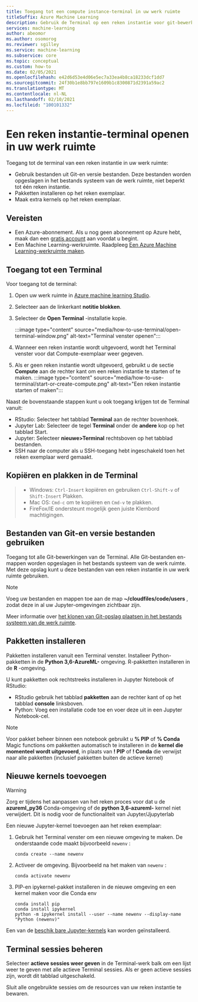 ```yaml
---
title: Toegang tot een compute instance-terminal in uw werk ruimte
titleSuffix: Azure Machine Learning
description: Gebruik de Terminal op een reken instantie voor git-bewerkingen, om pakketten te installeren en kernels toe te voegen.
services: machine-learning
author: abeomor
ms.author: osomorog
ms.reviewer: sgilley
ms.service: machine-learning
ms.subservice: core
ms.topic: conceptual
ms.custom: how-to
ms.date: 02/05/2021
ms.openlocfilehash: e42d6d53e4d06e5ec7a33ea4b8ca18233dcf1dd7
ms.sourcegitcommit: 24f30b1e8bb797e1609b1c8300871d2391a59ac2
ms.translationtype: MT
ms.contentlocale: nl-NL
ms.lasthandoff: 02/10/2021
ms.locfileid: "100101332"
---
```

# <a name="access-a-compute-instance-terminal-in-your-workspace"></a>Een reken instantie-terminal openen in uw werk ruimte

Toegang tot de terminal van een reken instantie in uw werk ruimte:

* Gebruik bestanden uit Git-en versie bestanden. Deze bestanden worden opgeslagen in het bestands systeem van de werk ruimte, niet beperkt tot één reken instantie.
* Pakketten installeren op het reken exemplaar.
* Maak extra kernels op het reken exemplaar.

## <a name="prerequisites"></a>Vereisten

* Een Azure-abonnement. Als u nog geen abonnement op Azure hebt, maak dan een [gratis account](https://aka.ms/AMLFree) aan voordat u begint.
* Een Machine Learning-werkruimte. Raadpleeg [Een Azure Machine Learning-werkruimte maken](how-to-manage-workspace.md).

## <a name="access-a-terminal"></a>Toegang tot een Terminal

Voor toegang tot de terminal:

1. Open uw werk ruimte in [Azure machine learning Studio](https://ml.azure.com).
1. Selecteer aan de linkerkant **notitie blokken**.
1. Selecteer de **Open Terminal** -installatie kopie.

    :::image type="content" source="media/how-to-use-terminal/open-terminal-window.png" alt-text="Terminal venster openen":::

1. Wanneer een reken instantie wordt uitgevoerd, wordt het Terminal venster voor dat Compute-exemplaar weer gegeven.
1. Als er geen reken instantie wordt uitgevoerd, gebruikt u de sectie **Compute** aan de rechter kant om een reken instantie te starten of te maken.
    :::image type="content" source="media/how-to-use-terminal/start-or-create-compute.png" alt-text="Een reken instantie starten of maken":::

Naast de bovenstaande stappen kunt u ook toegang krijgen tot de Terminal vanuit:

* RStudio: Selecteer het tabblad **Terminal** aan de rechter bovenhoek.
* Jupyter Lab: Selecteer de tegel **Terminal** onder de **andere** kop op het tabblad Start.
* Jupyter: Selecteer **nieuwe>Terminal** rechtsboven op het tabblad bestanden.
* SSH naar de computer als u SSH-toegang hebt ingeschakeld toen het reken exemplaar werd gemaakt.

## <a name="copy-and-paste-in-the-terminal"></a>Kopiëren en plakken in de Terminal

> * Windows: `Ctrl-Insert` kopiëren en gebruiken `Ctrl-Shift-v` of `Shift-Insert` Plakken.
> * Mac OS: `Cmd-c` om te kopiëren en `Cmd-v` te plakken.
> * FireFox/IE ondersteunt mogelijk geen juiste Klembord machtigingen.

## <a name="use-files-from-git-and-version-files"></a><a name=git></a> Bestanden van Git-en versie bestanden gebruiken

Toegang tot alle Git-bewerkingen van de Terminal. Alle Git-bestanden en-mappen worden opgeslagen in het bestands systeem van de werk ruimte. Met deze opslag kunt u deze bestanden van een reken instantie in uw werk ruimte gebruiken.

> [!NOTE]
> Voeg uw bestanden en mappen toe aan de map **~/cloudfiles/code/users** , zodat deze in al uw Jupyter-omgevingen zichtbaar zijn.

Meer informatie over [het klonen van Git-opslag plaatsen in het bestands systeem van de werk ruimte](concept-train-model-git-integration.md#clone-git-repositories-into-your-workspace-file-system).

## <a name="install-packages"></a>Pakketten installeren

 Pakketten installeren vanuit een Terminal venster. Installeer Python-pakketten in de **Python 3,6-AzureML-** omgeving.  R-pakketten installeren in de **R** -omgeving.

U kunt pakketten ook rechtstreeks installeren in Jupyter Notebook of RStudio:

* RStudio gebruik het tabblad **pakketten** aan de rechter kant of op het tabblad **console** linksboven.  
* Python: Voeg een installatie code toe en voer deze uit in een Jupyter Notebook-cel.

> [!NOTE]
> Voor pakket beheer binnen een notebook gebruikt u **% PIP** of **% Conda** Magic functions om pakketten automatisch te installeren in de **kernel die momenteel wordt uitgevoerd**, in plaats van **! PIP** of **! Conda** die verwijst naar alle pakketten (inclusief pakketten buiten de actieve kernel)

## <a name="add-new-kernels"></a>Nieuwe kernels toevoegen

> [!WARNING]
>  Zorg er tijdens het aanpassen van het reken proces voor dat u de **azureml_py36** Conda-omgeving of de **python 3,6-azureml-** kernel niet verwijdert. Dit is nodig voor de functionaliteit van Jupyter/Jjupyterlab

Een nieuwe Jupyter-kernel toevoegen aan het reken exemplaar:

1. Gebruik het Terminal venster om een nieuwe omgeving te maken.  De onderstaande code maakt bijvoorbeeld `newenv` :

    ```shell
    conda create --name newenv
    ```

1. Activeer de omgeving.  Bijvoorbeeld na het maken van `newenv` :

    ```shell
    conda activate newenv
    ```

1. PIP-en ipykernel-pakket installeren in de nieuwe omgeving en een kernel maken voor die Conda env

    ```shell
    conda install pip
    conda install ipykernel
    python -m ipykernel install --user --name newenv --display-name "Python (newenv)"
    ```

Een van de [beschik bare Jupyter-kernels](https://github.com/jupyter/jupyter/wiki/Jupyter-kernels) kan worden geïnstalleerd.

## <a name="manage-terminal-sessions"></a>Terminal sessies beheren

 Selecteer **actieve sessies weer geven** in de Terminal-werk balk om een lijst weer te geven met alle actieve Terminal sessies. Als er geen actieve sessies zijn, wordt dit tabblad uitgeschakeld.

Sluit alle ongebruikte sessies om de resources van uw reken instantie te bewaren.